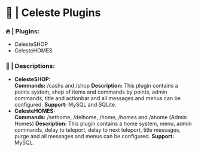 <h1><b>👑 | Celeste Plugins</b></h1>

<h3>🔥 | Plugins:</h3>
<ul>
	<li>CelesteSHOP</li>
	<li>CelesteHOMES</li>
</ul>

<h3>📝 | Descriptions:</h3>
<ul>
	<li><b>CelesteSHOP:</b></li>
	<b>Commands:</b> /cashs and /shop
	<b>Description:</b> This plugin contains a points system, shop of items and commands by points, admin commands, title and actionbar and all messages and menus can be configured.
	<b>Support:</b> MySQL and SQLite.
	<li><b>CelesteHOMES:</b></li>
	<b>Commands:</b> /sethome, /delhome, /home, /homes and /ahome (Admin Homes)
	<b>Description:</b> This plugin contains a home system, menu, admin commands, delay to teleport, delay to next teleport, title messages, purge and all messages and menus can be configured.
	<b>Support:</b> MySQL.
</ul>